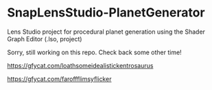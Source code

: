 # SnapLensStudio-PlanetGenerator
Lens Studio project for procedural planet generation using the Shader Graph Editor (.lso, project)



Sorry, still working on this repo. Check back some other time!


https://gfycat.com/loathsomeidealistickentrosaurus

https://gfycat.com/faroffflimsyflicker

